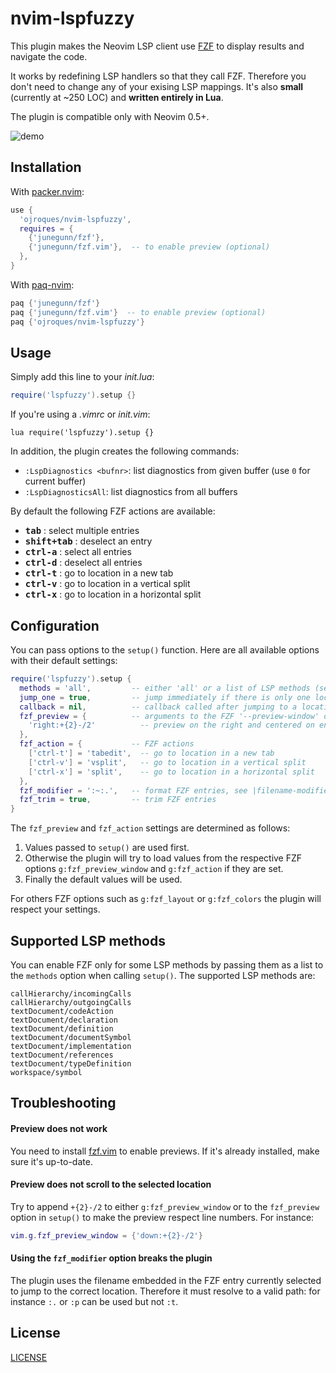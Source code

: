# nvim-lspfuzzy

This plugin makes the Neovim LSP client use
[FZF](https://github.com/junegunn/fzf) to display results and navigate the code.

It works by redefining LSP handlers so that they call FZF. Therefore you don't
need to change any of your exising LSP mappings. It's also **small** (currently
at ~250 LOC) and **written entirely in Lua**.

The plugin is compatible only with Neovim 0.5+.

![demo](./demo.gif)

## Installation
With [packer.nvim](https://github.com/wbthomason/packer.nvim):
```lua
use {
  'ojroques/nvim-lspfuzzy',
  requires = {
    {'junegunn/fzf'},
    {'junegunn/fzf.vim'},  -- to enable preview (optional)
  },
}
```

With [paq-nvim](https://github.com/savq/paq-nvim):
```lua
paq {'junegunn/fzf'}
paq {'junegunn/fzf.vim'}  -- to enable preview (optional)
paq {'ojroques/nvim-lspfuzzy'}
```

## Usage
Simply add this line to your *init.lua*:
```lua
require('lspfuzzy').setup {}
```

If you're using a *.vimrc* or *init.vim*:
```vim
lua require('lspfuzzy').setup {}
```

In addition, the plugin creates the following commands:
* `:LspDiagnostics <bufnr>`: list diagnostics from given buffer (use `0` for
  current buffer)
* `:LspDiagnosticsAll`: list diagnostics from all buffers

By default the following FZF actions are available:
* <kbd>**tab**</kbd> : select multiple entries
* <kbd>**shift+tab**</kbd> : deselect an entry
* <kbd>**ctrl-a**</kbd> : select all entries
* <kbd>**ctrl-d**</kbd> : deselect all entries
* <kbd>**ctrl-t**</kbd> : go to location in a new tab
* <kbd>**ctrl-v**</kbd> : go to location in a vertical split
* <kbd>**ctrl-x**</kbd> : go to location in a horizontal split

## Configuration
You can pass options to the `setup()` function. Here are all available options
with their default settings:
```lua
require('lspfuzzy').setup {
  methods = 'all',         -- either 'all' or a list of LSP methods (see below)
  jump_one = true,         -- jump immediately if there is only one location
  callback = nil,          -- callback called after jumping to a location
  fzf_preview = {          -- arguments to the FZF '--preview-window' option
    'right:+{2}-/2'          -- preview on the right and centered on entry
  },
  fzf_action = {           -- FZF actions
    ['ctrl-t'] = 'tabedit',  -- go to location in a new tab
    ['ctrl-v'] = 'vsplit',   -- go to location in a vertical split
    ['ctrl-x'] = 'split',    -- go to location in a horizontal split
  },
  fzf_modifier = ':~:.',   -- format FZF entries, see |filename-modifiers|
  fzf_trim = true,         -- trim FZF entries
}
```

The `fzf_preview` and `fzf_action` settings are determined as follows:
1. Values passed to `setup()` are used first.
2. Otherwise the plugin will try to load values from the respective FZF options
   `g:fzf_preview_window` and `g:fzf_action` if they are set.
3. Finally the default values will be used.

For others FZF options such as `g:fzf_layout` or `g:fzf_colors` the plugin will
respect your settings.

## Supported LSP methods
You can enable FZF only for some LSP methods by passing them as a list to the
`methods` option when calling `setup()`. The supported LSP methods are:
```
callHierarchy/incomingCalls
callHierarchy/outgoingCalls
textDocument/codeAction
textDocument/declaration
textDocument/definition
textDocument/documentSymbol
textDocument/implementation
textDocument/references
textDocument/typeDefinition
workspace/symbol
```

## Troubleshooting
#### Preview does not work
You need to install [fzf.vim](https://github.com/junegunn/fzf.vim) to enable
previews. If it's already installed, make sure it's up-to-date.

#### Preview does not scroll to the selected location
Try to append `+{2}-/2` to either `g:fzf_preview_window` or to the `fzf_preview`
option in `setup()` to make the preview respect line numbers. For instance:
```lua
vim.g.fzf_preview_window = {'down:+{2}-/2'}
```

#### Using the `fzf_modifier` option breaks the plugin
The plugin uses the filename embedded in the FZF entry currently selected to
jump to the correct location. Therefore it must resolve to a valid path: for
instance `:.` or `:p` can be used but not `:t`.

## License
[LICENSE](./LICENSE)
